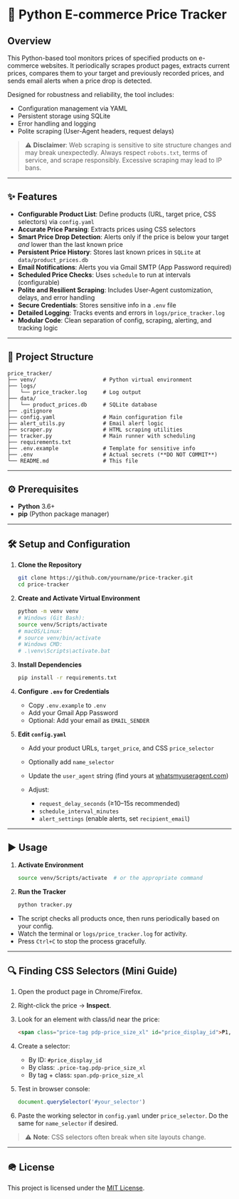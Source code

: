 # 🛒 Python E-commerce Price Tracker

## Overview

This Python-based tool monitors prices of specified products on e-commerce websites. It periodically scrapes product pages, extracts current prices, compares them to your target and previously recorded prices, and sends email alerts when a price drop is detected.

Designed for robustness and reliability, the tool includes:

* Configuration management via YAML
* Persistent storage using SQLite
* Error handling and logging
* Polite scraping (User-Agent headers, request delays)

> ⚠️ **Disclaimer**: Web scraping is sensitive to site structure changes and may break unexpectedly. Always respect `robots.txt`, terms of service, and scrape responsibly. Excessive scraping may lead to IP bans.

---

## ✨ Features

* **Configurable Product List**: Define products (URL, target price, CSS selectors) via `config.yaml`
* **Accurate Price Parsing**: Extracts prices using CSS selectors
* **Smart Price Drop Detection**: Alerts only if the price is below your target *and* lower than the last known price
* **Persistent Price History**: Stores last known prices in `SQLite` at `data/product_prices.db`
* **Email Notifications**: Alerts you via Gmail SMTP (App Password required)
* **Scheduled Price Checks**: Uses `schedule` to run at intervals (configurable)
* **Polite and Resilient Scraping**: Includes User-Agent customization, delays, and error handling
* **Secure Credentials**: Stores sensitive info in a `.env` file
* **Detailed Logging**: Tracks events and errors in `logs/price_tracker.log`
* **Modular Code**: Clean separation of config, scraping, alerting, and tracking logic

---

## 📁 Project Structure

```
price_tracker/
├── venv/                     # Python virtual environment
├── logs/
│   └── price_tracker.log     # Log output
├── data/
│   └── product_prices.db     # SQLite database
├── .gitignore
├── config.yaml               # Main configuration file
├── alert_utils.py            # Email alert logic
├── scraper.py                # HTML scraping utilities
├── tracker.py                # Main runner with scheduling
├── requirements.txt
├── .env.example              # Template for sensitive info
├── .env                      # Actual secrets (**DO NOT COMMIT**)
└── README.md                 # This file
```

---

## ⚙️ Prerequisites

* **Python** 3.6+
* **pip** (Python package manager)

---

## 🛠️ Setup and Configuration

1. **Clone the Repository**

   ```bash
   git clone https://github.com/yourname/price-tracker.git
   cd price-tracker
   ```

2. **Create and Activate Virtual Environment**

   ```bash
   python -m venv venv
   # Windows (Git Bash):
   source venv/Scripts/activate
   # macOS/Linux:
   # source venv/bin/activate
   # Windows CMD:
   # .\venv\Scripts\activate.bat
   ```

3. **Install Dependencies**

   ```bash
   pip install -r requirements.txt
   ```

4. **Configure `.env` for Credentials**

   * Copy `.env.example` to `.env`
   * Add your Gmail App Password
   * Optional: Add your email as `EMAIL_SENDER`

5. **Edit `config.yaml`**

   * Add your product URLs, `target_price`, and CSS `price_selector`
   * Optionally add `name_selector`
   * Update the `user_agent` string (find yours at [whatsmyuseragent.com](https://www.whatsmyuseragent.com/))
   * Adjust:

     * `request_delay_seconds` (≥10–15s recommended)
     * `schedule_interval_minutes`
     * `alert_settings` (enable alerts, set `recipient_email`)

---

## ▶️ Usage

1. **Activate Environment**

   ```bash
   source venv/Scripts/activate  # or the appropriate command
   ```

2. **Run the Tracker**

   ```bash
   python tracker.py
   ```

* The script checks all products once, then runs periodically based on your config.
* Watch the terminal or `logs/price_tracker.log` for activity.
* Press `Ctrl+C` to stop the process gracefully.

---

## 🔍 Finding CSS Selectors (Mini Guide)

1. Open the product page in Chrome/Firefox.

2. Right-click the price → **Inspect**.

3. Look for an element with class/id near the price:

   ```html
   <span class="price-tag pdp-price_size_xl" id="price_display_id">₱1,999.00</span>
   ```

4. Create a selector:

   * By ID: `#price_display_id`
   * By class: `.price-tag.pdp-price_size_xl`
   * By tag + class: `span.pdp-price_size_xl`

5. Test in browser console:

   ```js
   document.querySelector('#your_selector')
   ```

6. Paste the working selector in `config.yaml` under `price_selector`.
   Do the same for `name_selector` if desired.

> ⚠️ **Note**: CSS selectors often break when site layouts change.

---

## 🪖 License

This project is licensed under the [MIT License](LICENSE).
